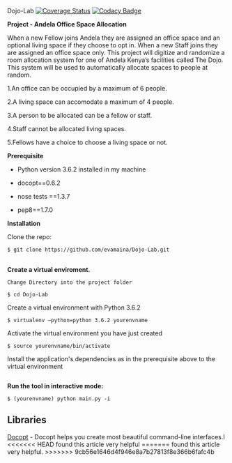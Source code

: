 
 Dojo-Lab
[![Coverage Status](https://coveralls.io/repos/github/evamaina/Dojo-Lab/badge.svg?branch=master)](https://coveralls.io/github/evamaina/Dojo-Lab?branch=master)
[![Codacy Badge](https://api.codacy.com/project/badge/Grade/0795daa881e64c33bddfe082e430f342)](https://www.codacy.com/app/evamaina/Dojo-Lab?utm_source=github.com&amp;utm_medium=referral&amp;utm_content=evamaina/Dojo-Lab&amp;utm_campaign=Badge_Grade)
<p>
    <b>Project - Andela Office Space Allocation</b>
</p>
<p>
    When a new Fellow joins Andela they are assigned an office space and an
    optional living space if they choose to opt in. When a new Staff joins they
    are assigned an office space only. This project will digitize and randomize
    a room allocation system for one of Andela Kenya’s facilities called The
    Dojo. This system will be used to automatically allocate spaces to people
    at random.
</p>
<p>
    1.An office can be occupied by a maximum of 6 people.
</p>
<p>
    2.A living space can accomodate a maximum of 4 people.
</p>
<p>
    3.A person to be allocated can be a fellow or staff.
</p>
<p>
    4.Staff cannot be allocated living spaces.
</p>
<p>
    5.Fellows have a choice to choose a living space or not.
</p>
<p>
    <strong>Prerequisite</strong>
</p>
<ul>
    <li>
        <p>
            Python version 3.6.2 installed in my machine
        </p>
    </li>
    <li>
        <p>
            docopt==0.6.2
        </p>
    </li>
    <li>
        <p>
            nose tests ==1.3.7
        </p>
    </li>
    <li>
        <p>
            pep8==1.7.0
        </p>
    </li>
</ul>
<p>
    <strong>Installation</strong>
</p>
<p>
    Clone the repo:
</p>
<pre><code>$ git clone </code><code>https://github.com/evamaina/Dojo-Lab.git</code>

</pre>
<p>
    <strong>Create a virtual enviroment.</strong>
</p>
<p>
    <code>Change Directory into the project folder</code>
</p>
<pre><code>$ cd </code><code>Dojo-Lab</code></pre>
<p>
    Create a virtual environment with Python 3.6.2
</p>
<pre><code>$ virtualenv –python=python 3.</code><code>6.2</code><code> yourenvname</code></pre>
<p>
    Activate the virtual environment you have just created
</p>
<pre><code>$ source yourenvname/bin/activate</code></pre>
<p>
    Install the application's dependencies as in the prerequisite above to the
    virtual environment
</p>
<pre></pre>
<p>
    <strong>Run the tool in interactive mode:</strong>
</p>
<pre><code>$ (yourenvname) python main.py -i</code>
</pre>
<h2>
    <strong>Libraries</strong>
</h2>
<p>
    <a href="http://radek.io/2015/01/19/docopt/">Docopt</a> - Docopt helps you create most beautiful command-line interfaces.I
<<<<<<< HEAD
    found this article very helpful
=======
    found this article very helpful.
>>>>>>> 9cb56e1646d4f946e8a7b27813f8e366b6fafc4b
</p>
